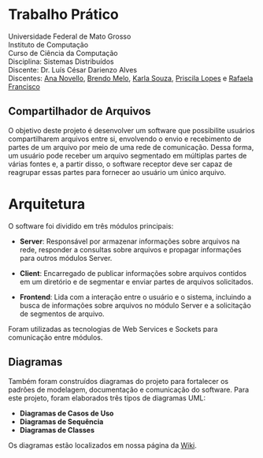 # Trabalho Prático
Universidade Federal de Mato Grosso  
Instituto de Computação  
Curso de Ciência da Computação  
Disciplina: Sistemas Distribuídos  
Discente: Dr. Luís César Darienzo Alves   
Discentes: [Ana Novello](https://github.com/AnaNovello), [Brendo Melo](https://github.com/BrBrendo), [Karla Souza](https://github.com/KarlaSouza), [Priscila Lopes](https://github.com/Priscila92) e [Rafaela Francisco](https://github.com/RafaelasFrancisco)  
## Compartilhador de Arquivos ##
O objetivo deste projeto é desenvolver um software que possibilite usuários compartilharem arquivos entre si, envolvendo o envio e recebimento de partes de um arquivo por meio de uma rede de comunicação. Dessa forma, um usuário pode receber um arquivo segmentado em múltiplas partes de várias fontes e, a partir disso, o software receptor deve ser capaz de reagrupar essas partes para fornecer ao usuário um único arquivo.

# Arquitetura
O software foi dividido em três módulos principais:

- **Server**: Responsável por armazenar informações sobre arquivos na rede, responder a consultas sobre arquivos e propagar informações para outros módulos Server.

- **Client**: Encarregado de publicar informações sobre arquivos contidos em um diretório e de segmentar e enviar partes de arquivos solicitados.

- **Frontend**: Lida com a interação entre o usuário e o sistema, incluindo a busca de informações sobre arquivos no módulo Server e a solicitação de segmentos de arquivo.

Foram utilizadas as tecnologias de Web Services e Sockets para comunicação entre módulos.

## Diagramas
Também foram construídos diagramas do projeto para fortalecer os padrões de modelagem, documentação e comunicação do software. Para este projeto, foram elaborados três tipos de diagramas UML:

- **Diagramas de Casos de Uso**
- **Diagramas de Sequência**
- **Diagramas de Classes**

Os diagramas estão localizados em nossa página da [Wiki](https://github.com/Priscila92/SistemasDistribuidosUFMT/wiki).

